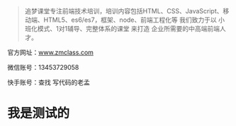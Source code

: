 > 追梦课堂专注前端技术培训，培训内容包括HTML、CSS、JavaScript、移动端、HTML5、es6/es7，框架、node、前端工程化等 我们致力于以 小班化模式、1对1辅导、完整体系的课堂 来打造 企业所需要的中高端前端人才。

官方网址：www.zmclass.com

微信账号：13453729058

快手账号：查找 写代码的老孟

# 我是测试的

